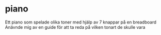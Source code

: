# piano

Ett piano som spelade olika toner med hjälp av 7 knappar på en breadboard
Anävnde mig av en guide för att ta reda på vilken tonart de skulle vara
